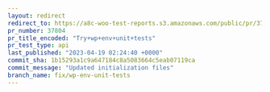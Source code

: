 ```yaml
---
layout: redirect
redirect_to: https://a8c-woo-test-reports.s3.amazonaws.com/public/pr/37804/api/index.html
pr_number: 37804
pr_title_encoded: "Try+wp+env+unit+tests"
pr_test_type: api
last_published: "2023-04-19 02:24:40 +0000"
commit_sha: 1b15293a1c9a647184c8a5083664c5eab07119ca
commit_message: "Updated initialization files"
branch_name: fix/wp-env-unit-tests
---
```

